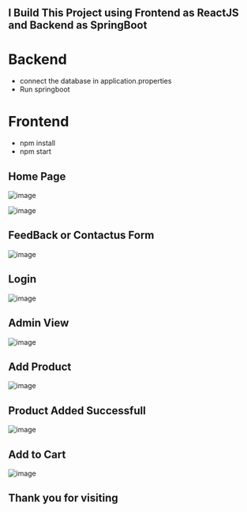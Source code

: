 ## I Build This Project using Frontend as ReactJS and Backend as SpringBoot
# Backend
- connect the database in application.properties
- Run springboot 
# Frontend
- npm install
- npm start 

## Home Page
![image](https://github.com/naveen5655/Ecommerce-using-SpringBoot-and-React.js/assets/89301294/57623f29-7e10-4f8e-aa20-485bf60ee33b)

![image](https://github.com/naveen5655/Ecommerce-using-SpringBoot-and-React.js/assets/89301294/9a3e74ff-9bf5-4bce-8f93-26148d6a4227)

## FeedBack or Contactus Form
![image](https://github.com/naveen5655/Ecommerce-using-SpringBoot-and-React.js/assets/89301294/6e1ded73-264c-4d5e-b758-02529ac1dbdc)


## Login 
![image](https://github.com/naveen5655/Ecommerce-using-SpringBoot-and-React.js/assets/89301294/9ed723db-9b35-4c17-9af1-9db8af34c98b)

## Admin View
![image](https://github.com/naveen5655/Ecommerce-using-SpringBoot-and-React.js/assets/89301294/cdf78186-00d3-4d5d-8c1f-5d2ac4d72e39)



## Add Product
![image](https://user-images.githubusercontent.com/89301294/208350572-47e7563d-4ddf-4766-9b17-d2266b0ebbd5.png)

## Product Added Successfull
![image](https://user-images.githubusercontent.com/89301294/208350612-851e9a76-5220-438b-a588-05527c7c4418.png)

## Add to Cart
![image](https://user-images.githubusercontent.com/89301294/208350662-40fde5f5-66ac-4d7b-9971-57c540eadd49.png)

## Thank you for visiting




